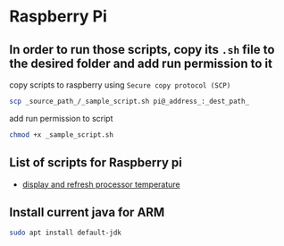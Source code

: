 # Raspberry Pi

## In order to run those scripts, copy its `.sh` file to the desired folder and add run permission to it

copy scripts to raspberry using `Secure copy protocol (SCP)`

```sh
scp _source_path_/_sample_script.sh pi@_address_:_dest_path_
```

add run permission to script

```sh
chmod +x _sample_script.sh
```

## List of scripts for Raspberry pi

* [display and refresh processor temperature](/raspberrypi/scripts/temperature)

## Install current java for ARM

```sh
sudo apt install default-jdk
```
